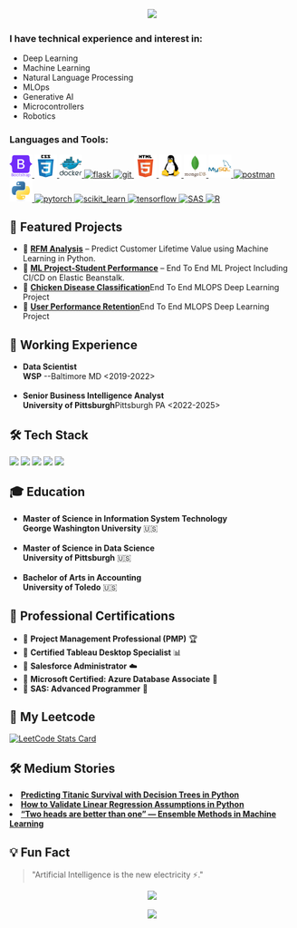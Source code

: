 <!-- Animated Banner -->
<p align="center">
  <img src="https://readme-typing-svg.herokuapp.com?color=F75C7E&size=25&center=true&vCenter=true&multiline=true&width=800&height=100&lines=🚀+Welcome+to+Summer's+GitHub+👋;Data+Scientist+%7C+Machine+Learning+Engineer%7C+PMP+%7C+BI">
</p>


### I have technical experience and interest in:
* Deep Learning
* Machine Learning
* Natural Language Processing
* MLOps
* Generative AI 
* Microcontrollers 
* Robotics

<h3 align="left">Languages and Tools:</h3>
<p align="left"> <a href="https://getbootstrap.com" target="_blank"> <img src="https://raw.githubusercontent.com/devicons/devicon/master/icons/bootstrap/bootstrap-plain-wordmark.svg" alt="bootstrap" width="40" height="40"/> </a> <a href="https://www.w3schools.com/css/" target="_blank"> <img src="https://raw.githubusercontent.com/devicons/devicon/master/icons/css3/css3-original-wordmark.svg" alt="css3" width="40" height="40"/> </a> <a href="https://www.docker.com/" target="_blank"> <img src="https://raw.githubusercontent.com/devicons/devicon/master/icons/docker/docker-original-wordmark.svg" alt="docker" width="40" height="40"/> </a> <a href="https://flask.palletsprojects.com/" target="_blank"> <img src="https://flask.palletsprojects.com/en/stable/_images/flask-name.svg" alt="flask" width="40" height="40"/> </a> <a href="https://git-scm.com/" target="_blank"> <img src="https://www.vectorlogo.zone/logos/git-scm/git-scm-icon.svg" alt="git" width="40" height="40"/> </a> <a href="https://www.w3.org/html/" target="_blank"> <img src="https://raw.githubusercontent.com/devicons/devicon/master/icons/html5/html5-original-wordmark.svg" alt="html5" width="40" height="40"/> </a> <a href="https://www.linux.org/" target="_blank"> <img src="https://raw.githubusercontent.com/devicons/devicon/master/icons/linux/linux-original.svg" alt="linux" width="40" height="40"/> </a> <a href="https://www.mongodb.com/" target="_blank"> <img src="https://raw.githubusercontent.com/devicons/devicon/master/icons/mongodb/mongodb-original-wordmark.svg" alt="mongodb" width="40" height="40"/> </a> <a href="https://www.mysql.com/" target="_blank"> <img src="https://raw.githubusercontent.com/devicons/devicon/master/icons/mysql/mysql-original-wordmark.svg" alt="mysql" width="40" height="40"/> </a>  <a href="https://postman.com" target="_blank"> <img src="https://www.vectorlogo.zone/logos/getpostman/getpostman-icon.svg" alt="postman" width="40" height="40"/> </a> <a href="https://www.python.org" target="_blank"> <img src="https://raw.githubusercontent.com/devicons/devicon/master/icons/python/python-original.svg" alt="python" width="40" height="40"/> </a> <a href="https://pytorch.org/" target="_blank"> <img src="https://www.vectorlogo.zone/logos/pytorch/pytorch-icon.svg" alt="pytorch" width="40" height="40"/> </a> <a href="https://scikit-learn.org/" target="_blank"> <img src="https://upload.wikimedia.org/wikipedia/commons/0/05/Scikit_learn_logo_small.svg" alt="scikit_learn" width="40" height="40"/> </a> <a href="https://www.tensorflow.org" target="_blank"> <img src="https://www.vectorlogo.zone/logos/tensorflow/tensorflow-icon.svg" alt="tensorflow" width="40" height="40"/> </a><a href="https://www.sas.com/en_us/home.html" target="_blank"> <img src="https://www.sas.com/en/news/media-gallery/all-images/sas-logo-black/_jcr_content/par/image_360101046.img.png/1694533988460.png" alt="SAS" width="40" height="40"/> </a><a href="https://cran.rstudio.com/" target="_blank"> <img src="https://download.logo.wine/logo/R_(programming_language)/R_(programming_language)-Logo.wine.png" alt="R" width="40" height="40"/> </a> </p>

<td width="65%" valign="top">
<h2>📌 Featured Projects</h2>
      <ul>
        <li>🔹 <b><a href="https://github.com/mlingyi99/RFM-Analysis">RFM Analysis</a></b> – Predict Customer Lifetime Value using Machine Learning in Python.</li>
        <li>🔹 <b><a href="https://github.com/mlingyi99/MLProject-Student_Performance">ML Project-Student Performance</a></b> – End To End ML Project Including CI/CD on Elastic Beanstalk.</li>
        <li>🔹 <b><a href="https://github.com/mlingyi99/Chicken-Disease-Classification-Project">Chicken Disease Classification</a></b>End To End MLOPS Deep Learning Project</li>
        <li>🔹 <b><a href="">User Performance Retention</a></b>End To End MLOPS Deep Learning Project</li>
      </ul>
<h2>🏢 Working Experience</h2>
      <ul align="left">
        <li> <b>Data Scientist</b><br>
           <b>WSP</b> --Baltimore MD <2019-2022> <br>
        </li>
        <br>
        <li> <b>Senior Business Intelligence Analyst</b><br>
           <b>University of Pittsburgh</b>Pittsburgh PA <2022-2025> <br>
        </li>
      </ul>
<h2>🛠️ Tech Stack</h2>
      <p align="left">
        <img src="https://img.shields.io/badge/Python-grey?style=for-the-badge&logo=python">
        <img src="https://img.shields.io/badge/SQL-grey?style=for-the-badge&logo=mysql">
        <img src="https://img.shields.io/badge/PyTorch-grey?style=for-the-badge&logo=pytorch">
        <img src="https://img.shields.io/badge/R-grey?style=for-the-badge&logo=r">
        <img src="https://img.shields.io/badge/SAS-grey?style=for-the-badge&logo=sas">
      </p>

  <h2>🎓 Education</h2>
      <ul align="left">
        <li> <b>Master of Science in Information System Technology</b><br>
           <b>George Washington University</b> 🇺🇸 <br>
        </li>
        <br>
        <li> <b>Master of Science in Data Science</b><br>
           <b>University of Pittsburgh</b> 🇺🇸 <br>
        </li>
       <br>
       <li> <b>Bachelor of Arts in Accounting</b><br>
           <b>University of Toledo</b> 🇺🇸 <br>
        </li>
      </ul>
  <h2>📜 Professional Certifications</h2>
      <ul align="left">
        <li>📌 <b>Project Management Professional (PMP)</b> 🏆</li>
        <li>📌 <b>Certified Tableau Desktop Specialist</b> 📊</li>
        <li>📌 <b>Salesforce Administrator</b> ☁️</li>
        <li>📌 <b>Microsoft Certified: Azure Database Associate</b> 🔵</li>
        <li>📌 <b>SAS: Advanced Programmer</b> 🔵</li>
      </ul>

<h2>📜 My Leetcode</h2>

<p align="left">
  <a href="https://github.com/mlingyi99">
    <img src="https://leetcard.jacoblin.cool/mlingyi99?theme=white&font=silkscreen" alt="LeetCode Stats Card"/>
  </a>
</p>



<h2>🛠️ Medium Stories</h2>
      <p align="left">
        <li><b><a href="https://medium.com/@mlingyi99/predicting-titanic-survival-with-decision-trees-in-python-5d33eb847ebe#1fe6-b36677569990">Predicting Titanic Survival with Decision Trees in Python</a></b> </li>
        <li><b><a href="https://medium.com/@mlingyi99/how-to-validate-linear-regression-assumptions-in-python-11e8d53cbecf">How to Validate Linear Regression Assumptions in Python</a></b> </li>
        <li><b><a href="https://medium.com/@mlingyi99/two-heads-are-better-than-one-ensemble-methods-in-machine-learning-42497dda752f">“Two heads are better than one” — Ensemble Methods in Machine Learning</a></b> </li>
      </p>
<h2>💡 Fun Fact</h2>
      <blockquote>
        "Artificial Intelligence is the new electricity ⚡."
      </blockquote>
    </td>
  </tr>

<!-- Animated Footer -->
<p align="center">
  <img src="https://readme-typing-svg.herokuapp.com?color=36BCF7&size=22&center=true&vCenter=true&multiline=true&width=600&height=50&lines=Thanks+for+visiting!+Have+a+great+day!+🚀">
</p>

<!-- Cool Waving Hand -->
<p align="center">
  <img src="https://raw.githubusercontent.com/innng/innng/master/assets/kyubey.gif" width="100">
</p>

